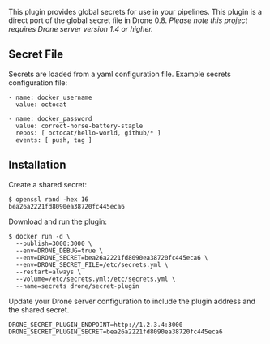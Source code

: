 This plugin provides global secrets for use in your pipelines. This plugin is a direct port of the global secret file in Drone 0.8. _Please note this project requires Drone server version 1.4 or higher._

## Secret File

Secrets are loaded from a yaml configuration file. Example secrets configuration file:

```text
- name: docker_username
  value: octocat

- name: docker_password
  value: correct-horse-battery-staple
  repos: [ octocat/hello-world, github/* ]
  events: [ push, tag ]
```

## Installation

Create a shared secret:

```console
$ openssl rand -hex 16
bea26a2221fd8090ea38720fc445eca6
```

Download and run the plugin:

```console
$ docker run -d \
  --publish=3000:3000 \
  --env=DRONE_DEBUG=true \
  --env=DRONE_SECRET=bea26a2221fd8090ea38720fc445eca6 \
  --env=DRONE_SECRET_FILE=/etc/secrets.yml \
  --restart=always \
  --volume=/etc/secrets.yml:/etc/secrets.yml \
  --name=secrets drone/secret-plugin
```

Update your Drone server configuration to include the plugin address and the shared secret.

```text
DRONE_SECRET_PLUGIN_ENDPOINT=http://1.2.3.4:3000
DRONE_SECRET_PLUGIN_SECRET=bea26a2221fd8090ea38720fc445eca6
